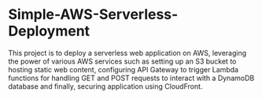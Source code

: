 # Simple-AWS-Serverless-Deployment
This project is to deploy a serverless web application on AWS, leveraging the power of various AWS services such as setting up an S3 bucket to hosting static web content, configuring API Gateway to trigger Lambda functions for handling GET and POST requests to interact with a DynamoDB database and finally, securing application using CloudFront.
